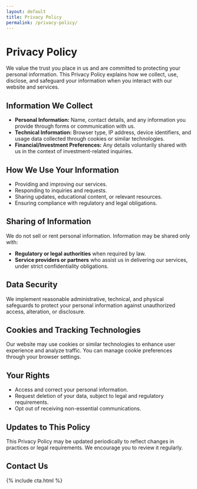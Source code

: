 ```yaml
---
layout: default
title: Privacy Policy
permalink: /privacy-policy/
---
```


<div class="max-w-4xl mx-auto px-4 sm:px-6 lg:px-8 py-12">
  <h1 class="text-3xl font-extrabold text-gray-900 mb-6">Privacy Policy</h1>
  
  <p class="text-gray-700 mb-6">
    We value the trust you place in us and are committed to protecting your personal information.
    This Privacy Policy explains how we collect, use, disclose, and safeguard your information 
    when you interact with our website and services.
  </p>

  <h2 class="text-2xl font-semibold text-gray-800 mt-8 mb-4">Information We Collect</h2>
  <ul class="list-disc list-inside text-gray-700 space-y-2">
    <li><strong>Personal Information:</strong> Name, contact details, and any information you provide through forms or communication with us.</li>
    <li><strong>Technical Information:</strong> Browser type, IP address, device identifiers, and usage data collected through cookies or similar technologies.</li>
    <li><strong>Financial/Investment Preferences:</strong> Any details voluntarily shared with us in the context of investment-related inquiries.</li>
  </ul>

  <h2 class="text-2xl font-semibold text-gray-800 mt-8 mb-4">How We Use Your Information</h2>
  <ul class="list-disc list-inside text-gray-700 space-y-2">
    <li>Providing and improving our services.</li>
    <li>Responding to inquiries and requests.</li>
    <li>Sharing updates, educational content, or relevant resources.</li>
    <li>Ensuring compliance with regulatory and legal obligations.</li>
  </ul>

  <h2 class="text-2xl font-semibold text-gray-800 mt-8 mb-4">Sharing of Information</h2>
  <p class="text-gray-700 mb-6">
    We do not sell or rent personal information. Information may be shared only with:
  </p>
  <ul class="list-disc list-inside text-gray-700 space-y-2">
    <li><strong>Regulatory or legal authorities</strong> when required by law.</li>
    <li><strong>Service providers or partners</strong> who assist us in delivering our services, under strict confidentiality obligations.</li>
  </ul>

  <h2 class="text-2xl font-semibold text-gray-800 mt-8 mb-4">Data Security</h2>
  <p class="text-gray-700 mb-6">
    We implement reasonable administrative, technical, and physical safeguards to protect your 
    personal information against unauthorized access, alteration, or disclosure.
  </p>

  <h2 class="text-2xl font-semibold text-gray-800 mt-8 mb-4">Cookies and Tracking Technologies</h2>
  <p class="text-gray-700 mb-6">
    Our website may use cookies or similar technologies to enhance user experience and analyze traffic.
    You can manage cookie preferences through your browser settings.
  </p>

  <h2 class="text-2xl font-semibold text-gray-800 mt-8 mb-4">Your Rights</h2>
  <ul class="list-disc list-inside text-gray-700 space-y-2">
    <li>Access and correct your personal information.</li>
    <li>Request deletion of your data, subject to legal and regulatory requirements.</li>
    <li>Opt out of receiving non-essential communications.</li>
  </ul>

  <h2 class="text-2xl font-semibold text-gray-800 mt-8 mb-4">Updates to This Policy</h2>
  <p class="text-gray-700 mb-6">
    This Privacy Policy may be updated periodically to reflect changes in practices or legal requirements.
    We encourage you to review it regularly.
  </p>

  <h2 class="text-2xl font-semibold text-gray-800 mt-8 mb-4">Contact Us</h2>
  {% include cta.html %}
</div>

